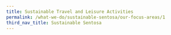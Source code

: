 ```yaml
---
title: Sustainable Travel and Leisure Activities
permalink: /what-we-do/sustainable-sentosa/our-focus-areas/1
third_nav_title: Sustainable Sentosa
---
```


